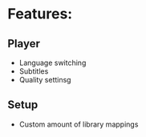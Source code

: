 # Features:
## Player
- Language switching 
- Subtitles
- Quality settinsg

## Setup 
- Custom amount of library mappings
